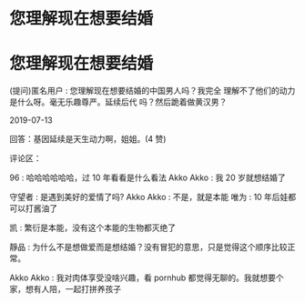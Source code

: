 # 您理解现在想要结婚

# 您理解现在想要结婚

(提问)匿名用户 : 您理解现在想要结婚的中国男人吗？我完全 理解不了他们的动力是什么呀。毫无乐趣尊严。延续后代 吗？然后跪着做黄汉男？

2019-07-13

回答：基因延续是天生动力啊，姐姐。(4 赞)

评论区：

96 : 哈哈哈哈哈哈，过 10 年看看是什么看法 Akko Akko : 我 20 岁就想结婚了

守望者 : 是遇到美好的爱情了吗? Akko Akko : 不是，就是本能 唯为 : 10 年后娃都可以打酱油了

凯 : 繁衍是本能，没有这个本能的生物都灭绝了

靜品 : 为什么不是想做爱而是想结婚？没有冒犯的意思，只是觉得这个顺序比较正常。

Akko Akko : 我对肉体享受没啥兴趣，看 pornhub 都觉得无聊的。我就想要个家，想有人陪，一起打拼养孩子